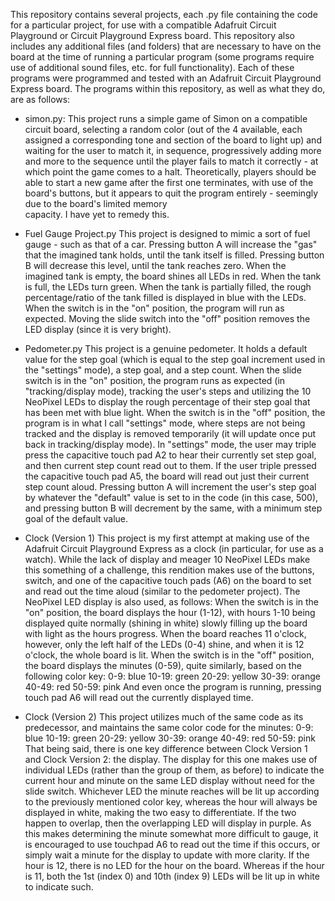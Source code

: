 This repository contains several projects, each .py file containing the code for a particular project, for use with a compatible Adafruit Circuit Playground or Circuit Playground Express board. This repository also includes any additional files (and folders) that are necessary to have on the board at the time of running a particular program (some programs require use of additional sound files, etc. for full functionality). Each of these programs were programmed and tested with an Adafruit Circuit Playground Express board. The programs within this repository, as well as what they do, are as follows:

- simon.py: 
    This project runs a simple game of Simon on a compatible circuit board, selecting a random color (out of the 4 available, each assigned a corresponding     tone and section of the board to light up) and waiting for the user to match it, in sequence, progressively adding more and more to the sequence until     the player fails to match it correctly - at which point the game comes to a halt. Theoretically, players should be able to start a new game after the       first one terminates, with use of the board's buttons, but it appears to quit the program entirely - seemingly due to the board's limited memory      
    capacity. I have yet to remedy this.
    
- Fuel Gauge Project.py
    This project is designed to mimic a sort of fuel gauge - such as that of a car. Pressing button A will increase the "gas" that the imagined tank holds,     until the tank itself is filled. Pressing button B will decrease this level, until the tank reaches zero. When the imagined tank is empty, the board       shines all LEDs in red. When the tank is full, the LEDs turn green. When the tank is partially filled, the rough percentage/ratio of the tank filled is     displayed in blue with the LEDs. When the switch is in the "on" position, the program will run as expected. Moving the slide switch into the "off"         position removes the LED display (since it is very bright).

- Pedometer.py
    This project is a genuine pedometer. It holds a default value for the step goal (which is equal to the step goal increment used in the "settings"           mode), a step goal, and a step count. When the slide switch is in the "on" position, the program runs as expected (in "tracking/display mode), tracking     the user's steps and utilizing the 10 NeoPixel LEDs to display the rough percentage of their step goal that has been met with blue light. When the         switch is in the "off" position, the program is in what I call "settings" mode, where steps are not being tracked and the display is removed               temporarily (it will update once put back in tracking/display mode). In "settings" mode, the user may triple press the capacitive touch pad A2 to hear     their currently set step goal, and then current step count read out to them. If the user triple pressed the capacitive touch pad A5, the board will         read out just their current step count aloud. Pressing button A will increment the user's step goal by whatever the "default" value is set to in the       code (in this case, 500), and pressing button B will decrement by the same, with a minimum step goal of the default value.

- Clock (Version 1)
    This project is my first attempt at making use of the Adafruit Circuit Playground Express as a clock (in particular, for use as a watch). While the         lack of display and meager 10 NeoPixel LEDs make this something of a challenge, this rendition makes use of the buttons, switch, and one of the             capacitive touch pads (A6) on the board to set and read out the time aloud (similar to the pedometer project). The NeoPixel LED display is also used,       as follows:
    When the switch is in the "on" position, the board displays the hour (1-12), with hours 1-10 being displayed quite normally (shining in white) slowly       filling up the board with light as the hours progress. When the board reaches 11 o'clock, however, only the left half of the LEDs (0-4) shine, and when     it is 12 o'clock, the whole board is lit.
    When the switch is in the "off" position, the board displays the minutes (0-59), quite similarly, based on the following color key:
    0-9: blue
    10-19: green
    20-29: yellow
    30-39: orange
    40-49: red
    50-59: pink
    And even once the program is running, pressing touch pad A6 will read out the currently displayed time.
    
- Clock (Version 2)
    This project utilizes much of the same code as its predecessor, and maintains the same color code for the minutes:
    0-9: blue
    10-19: green
    20-29: yellow
    30-39: orange
    40-49: red
    50-59: pink
    That being said, there is one key difference between Clock Version 1 and Clock Version 2: the display.
    The display for this one makes use of individual LEDs (rather than the group of them, as before) to indicate the current hour and minute on the same       LED display without need for the slide switch. Whichever LED the minute reaches will be lit up according to the previously mentioned color key,             whereas the hour will always be displayed in white, making the two easy to differentiate. If the two happen to overlap, then the overlapping LED will       display in purple. As this makes determining the minute somewhat more difficult to gauge, it is encouraged to use touchpad A6 to read out the time if       this occurs, or simply wait a minute for the display to update with more clarity.
    If the hour is 12, there is no LED for the hour on the board. Whereas if the hour is 11, both the 1st (index 0) and 10th (index 9) LEDs will be lit up     in white to indicate such.
